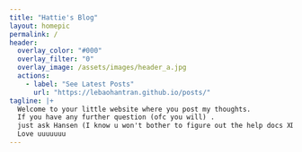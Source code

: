 ```yaml
---
title: "Hattie's Blog"
layout: homepic
permalink: /
header:
  overlay_color: "#000"
  overlay_filter: "0"
  overlay_image: /assets/images/header_a.jpg
  actions:
    - label: "See Latest Posts"
      url: "https://lebaohantran.github.io/posts/"
tagline: |+
  Welcome to your little website where you post my thoughts.  
  If you have any further question (ofc you will) .  
  just ask Hansen (I know u won't bother to figure out the help docs XD ).  
  Love uuuuuuu
---
```

